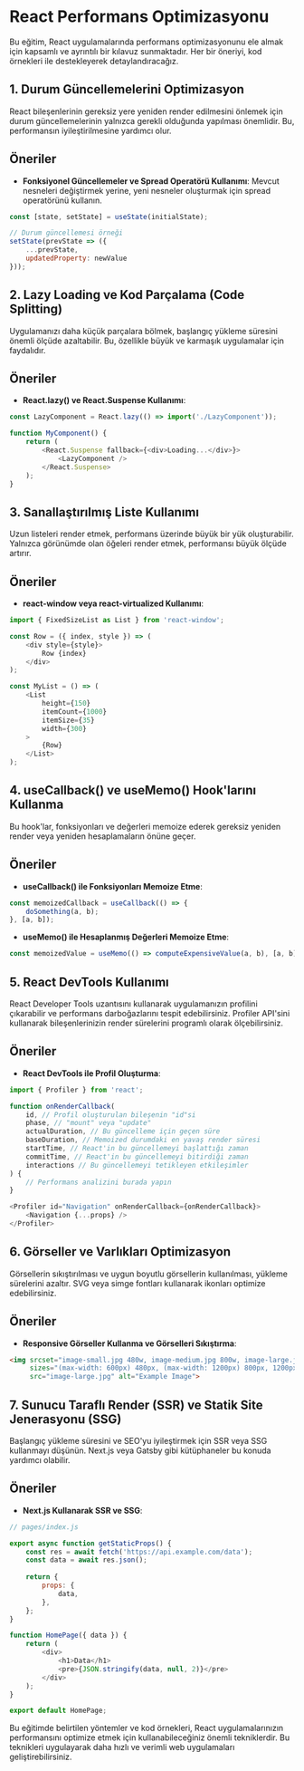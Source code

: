 # React Performans Optimizasyonu 

Bu eğitim, React uygulamalarında performans optimizasyonunu ele almak için kapsamlı ve ayrıntılı bir kılavuz sunmaktadır. Her bir öneriyi, kod örnekleri ile destekleyerek detaylandıracağız.

## 1. Durum Güncellemelerini Optimizasyon

React bileşenlerinin gereksiz yere yeniden render edilmesini önlemek için durum güncellemelerinin yalnızca gerekli olduğunda yapılması önemlidir. Bu, performansın iyileştirilmesine yardımcı olur.

## Öneriler

- **Fonksiyonel Güncellemeler ve Spread Operatörü Kullanımı**: Mevcut nesneleri değiştirmek yerine, yeni nesneler oluşturmak için spread operatörünü kullanın.

```javascript
const [state, setState] = useState(initialState);

// Durum güncellemesi örneği
setState(prevState => ({
    ...prevState,
    updatedProperty: newValue
}));
```

## 2. Lazy Loading ve Kod Parçalama (Code Splitting)

Uygulamanızı daha küçük parçalara bölmek, başlangıç yükleme süresini önemli ölçüde azaltabilir. Bu, özellikle büyük ve karmaşık uygulamalar için faydalıdır.

## Öneriler

- **React.lazy() ve React.Suspense Kullanımı**:

```javascript
const LazyComponent = React.lazy(() => import('./LazyComponent'));

function MyComponent() {
    return (
        <React.Suspense fallback={<div>Loading...</div>}>
            <LazyComponent />
        </React.Suspense>
    );
}
```

## 3. Sanallaştırılmış Liste Kullanımı

Uzun listeleri render etmek, performans üzerinde büyük bir yük oluşturabilir. Yalnızca görünümde olan öğeleri render etmek, performansı büyük ölçüde artırır.

## Öneriler

- **react-window veya react-virtualized Kullanımı**:

```javascript
import { FixedSizeList as List } from 'react-window';

const Row = ({ index, style }) => (
    <div style={style}>
        Row {index}
    </div>
);

const MyList = () => (
    <List
        height={150}
        itemCount={1000}
        itemSize={35}
        width={300}
    >
        {Row}
    </List>
);
```

## 4. useCallback() ve useMemo() Hook'larını Kullanma

Bu hook'lar, fonksiyonları ve değerleri memoize ederek gereksiz yeniden render veya yeniden hesaplamaların önüne geçer.

## Öneriler

- **useCallback() ile Fonksiyonları Memoize Etme**:

```javascript
const memoizedCallback = useCallback(() => {
    doSomething(a, b);
}, [a, b]);
```

- **useMemo() ile Hesaplanmış Değerleri Memoize Etme**:

```javascript
const memoizedValue = useMemo(() => computeExpensiveValue(a, b), [a, b]);
```

## 5. React DevTools Kullanımı

React Developer Tools uzantısını kullanarak uygulamanızın profilini çıkarabilir ve performans darboğazlarını tespit edebilirsiniz. Profiler API'sini kullanarak bileşenlerinizin render sürelerini programlı olarak ölçebilirsiniz.

## Öneriler

- **React DevTools ile Profil Oluşturma**:

```javascript
import { Profiler } from 'react';

function onRenderCallback(
    id, // Profil oluşturulan bileşenin "id"si
    phase, // "mount" veya "update"
    actualDuration, // Bu güncelleme için geçen süre
    baseDuration, // Memoized durumdaki en yavaş render süresi
    startTime, // React'in bu güncellemeyi başlattığı zaman
    commitTime, // React'in bu güncellemeyi bitirdiği zaman
    interactions // Bu güncellemeyi tetikleyen etkileşimler
) {
    // Performans analizini burada yapın
}

<Profiler id="Navigation" onRenderCallback={onRenderCallback}>
    <Navigation {...props} />
</Profiler>
```

## 6. Görseller ve Varlıkları Optimizasyon

Görsellerin sıkıştırılması ve uygun boyutlu görsellerin kullanılması, yükleme sürelerini azaltır. SVG veya simge fontları kullanarak ikonları optimize edebilirsiniz.

## Öneriler

- **Responsive Görseller Kullanma ve Görselleri Sıkıştırma**:

```html
<img srcset="image-small.jpg 480w, image-medium.jpg 800w, image-large.jpg 1200w"
     sizes="(max-width: 600px) 480px, (max-width: 1200px) 800px, 1200px"
     src="image-large.jpg" alt="Example Image">
```

## 7. Sunucu Taraflı Render (SSR) ve Statik Site Jenerasyonu (SSG)

Başlangıç yükleme süresini ve SEO'yu iyileştirmek için SSR veya SSG kullanmayı düşünün. Next.js veya Gatsby gibi kütüphaneler bu konuda yardımcı olabilir.

## Öneriler

- **Next.js Kullanarak SSR ve SSG**:

```javascript
// pages/index.js

export async function getStaticProps() {
    const res = await fetch('https://api.example.com/data');
    const data = await res.json();
    
    return {
        props: {
            data,
        },
    };
}

function HomePage({ data }) {
    return (
        <div>
            <h1>Data</h1>
            <pre>{JSON.stringify(data, null, 2)}</pre>
        </div>
    );
}

export default HomePage;
```

Bu eğitimde belirtilen yöntemler ve kod örnekleri, React uygulamalarınızın performansını optimize etmek için kullanabileceğiniz önemli tekniklerdir. Bu teknikleri uygulayarak daha hızlı ve verimli web uygulamaları geliştirebilirsiniz.
